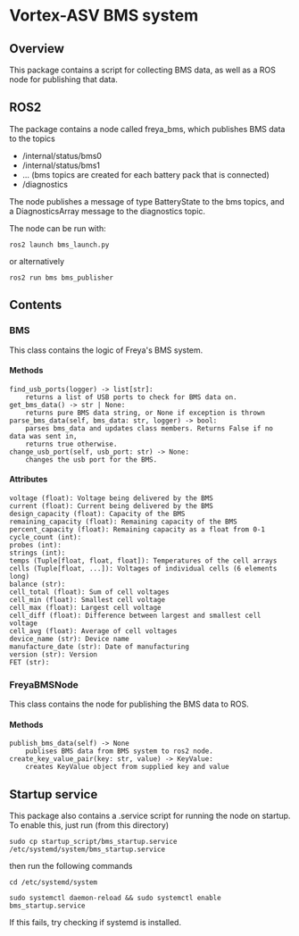 # Vortex-ASV BMS system

## Overview

This package contains a script for collecting BMS 
data, as well as a ROS node for publishing that 
data.

## ROS2

The package contains a node called freya_bms, which 
publishes BMS data to the topics 
* /internal/status/bms0
* /internal/status/bms1
* ... (bms topics are created for each battery pack that is connected)
* /diagnostics

The node publishes a message of type BatteryState to the bms topics, and a DiagnosticsArray message to the diagnostics topic.

The node can be run with:
```
ros2 launch bms_launch.py
```

or alternatively
```
ros2 run bms bms_publisher
```

## Contents

### BMS

This class contains the logic of Freya's BMS system. 

#### Methods
```
find_usb_ports(logger) -> list[str]:
    returns a list of USB ports to check for BMS data on.
get_bms_data() -> str | None:   
    returns pure BMS data string, or None if exception is thrown 
parse_bms_data(self, bms_data: str, logger) -> bool:
    parses bms_data and updates class members. Returns False if no data was sent in,
    returns true otherwise.
change_usb_port(self, usb_port: str) -> None:
    changes the usb port for the BMS.
```

#### Attributes
```
voltage (float): Voltage being delivered by the BMS
current (float): Current being delivered by the BMS
design_capacity (float): Capacity of the BMS
remaining_capacity (float): Remaining capacity of the BMS
percent_capacity (float): Remaining capacity as a float from 0-1
cycle_count (int): 
probes (int): 
strings (int): 
temps (Tuple[float, float, float]): Temperatures of the cell arrays
cells (Tuple[float, ...]): Voltages of individual cells (6 elements long)
balance (str): 
cell_total (float): Sum of cell voltages
cell_min (float): Smallest cell voltage
cell_max (float): Largest cell voltage
cell_diff (float): Difference between largest and smallest cell voltage
cell_avg (float): Average of cell voltages
device_name (str): Device name
manufacture_date (str): Date of manufacturing
version (str): Version
FET (str): 
```

### FreyaBMSNode

This class contains the node for publishing the BMS data to ROS.

#### Methods
```
publish_bms_data(self) -> None
    publises BMS data from BMS system to ros2 node.
create_key_value_pair(key: str, value) -> KeyValue:
    creates KeyValue object from supplied key and value
```

## Startup service

This package also contains a .service script for running the node on startup. To enable this, just run (from this directory)
```
sudo cp startup_script/bms_startup.service /etc/systemd/system/bms_startup.service
```
then run the following commands
```
cd /etc/systemd/system
```
```
sudo systemctl daemon-reload && sudo systemctl enable bms_startup.service
```

If this fails, try checking if systemd is installed.